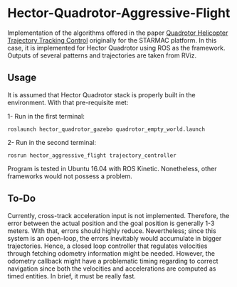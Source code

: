 # Hector-Quadrotor-Aggressive-Flight
Implementation of the algorithms offered in the paper <a href="http://ai.stanford.edu/~gabeh/papers/GNC08_QuadTraj.pdf">Quadrotor Helicopter Trajectory Tracking Control</a> originally  for the STARMAC platform. In this case, it is implemented for Hector Quadrotor using ROS as the framework. Outputs of several patterns and trajectories are taken from RViz.

## Usage

It is assumed that Hector Quadrotor stack is properly built in the environment. With that pre-requisite met: 

1- Run in the first terminal:

`roslaunch hector_quadrotor_gazebo quadrotor_empty_world.launch`

2- Run in the second terminal:

`rosrun hector_aggressive_flight trajectory_controller`

Program is tested in Ubuntu 16.04 with ROS Kinetic. Nonetheless, other frameworks would not possess a problem.

## To-Do

Currently, cross-track acceleration input is not implemented. Therefore, the error between the actual position and the goal position is generally 1-3 meters.
With that, errors should highly reduce. Nevertheless; since this system is an open-loop, the errors inevitably would accumulate in bigger trajectories. Hence, a closed loop controller
that regulates velocities through fetching odometry information might be needed. However, the odometry callback might have a problematic timing regarding to correct navigation since both the velocities and accelerations are computed as timed entities. In brief, it must be really fast.
